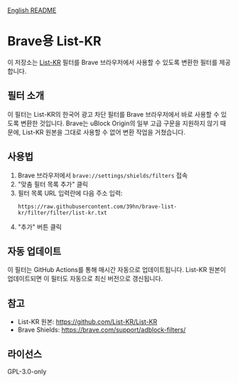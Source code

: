 [English README](./README.en.md)

# Brave용 List-KR

이 저장소는 [List-KR](https://github.com/List-KR/List-KR) 필터를 Brave 브라우저에서 사용할 수 있도록 변환한 필터를 제공합니다.

## 필터 소개

이 필터는 List-KR의 한국어 광고 차단 필터를 Brave 브라우저에서 바로 사용할 수 있도록 변환한 것입니다. Brave는 uBlock Origin의 일부 고급 구문을 지원하지 않기 때문에, List-KR 원본을 그대로 사용할 수 없어 변환 작업을 거쳤습니다.

## 사용법

1. Brave 브라우저에서 `brave://settings/shields/filters` 접속
2. "맞춤 필터 목록 추가" 클릭
3. 필터 목록 URL 입력란에 다음 주소 입력:
   ```
   https://raw.githubusercontent.com/39hn/brave-list-kr/filter/filter/list-kr.txt
   ```
4. "추가" 버튼 클릭

## 자동 업데이트

이 필터는 GitHub Actions를 통해 매시간 자동으로 업데이트됩니다. List-KR 원본이 업데이트되면 이 필터도 자동으로 최신 버전으로 갱신됩니다.

## 참고
- List-KR 원본: https://github.com/List-KR/List-KR
- Brave Shields: https://brave.com/support/adblock-filters/

## 라이선스
GPL-3.0-only 
